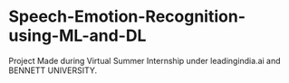 # Speech-Emotion-Recognition-using-ML-and-DL
Project Made during Virtual Summer Internship under leadingindia.ai and BENNETT UNIVERSITY.

